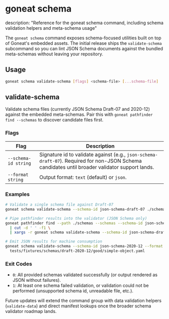 # goneat schema

description: "Reference for the goneat schema command, including schema validation helpers and meta-schema usage"

The `goneat schema` command exposes schema-focused utilities built on top of Goneat's embedded assets. The
initial release ships the `validate-schema` subcommand so you can lint JSON Schema documents against the bundled
meta-schemas without leaving your repository.

## Usage

```bash
goneat schema validate-schema [flags] <schema-file> [...schema-file]
```

## validate-schema

Validate schema files (currently JSON Schema Draft-07 and 2020-12) against the embedded meta-schemas. Pair this
with `goneat pathfinder find --schemas` to discover candidate files first.

### Flags

| Flag                 | Description                                                                                                                                     |
| -------------------- | ----------------------------------------------------------------------------------------------------------------------------------------------- |
| `--schema-id string` | Signature id to validate against (e.g., `json-schema-draft-07`). Required for non-JSON Schema candidates until broader validator support lands. |
| `--format string`    | Output format: `text` (default) or `json`.                                                                                                      |

### Examples

```bash
# Validate a single schema file against Draft-07
goneat schema validate-schema --schema-id json-schema-draft-07 ./schemas/config/example.json

# Pipe pathfinder results into the validator (JSON Schema only)
goneat pathfinder find --path ./schemas --schemas --schema-id json-schema-draft-07 --output text \
  | cut -d ' ' -f1 \
  | xargs -r goneat schema validate-schema --schema-id json-schema-draft-07

# Emit JSON results for machine consumption
goneat schema validate-schema --schema-id json-schema-2020-12 --format json \
  tests/fixtures/schemas/draft-2020-12/good/simple-object.yaml
```

### Exit Codes

- `0`: All provided schemas validated successfully (or output rendered as JSON without failures).
- `1`: At least one schema failed validation, or validation could not be performed (unsupported schema id, unreadable file, etc.).

Future updates will extend the command group with data validation helpers (`validate-data`) and direct manifest
lookups once the broader schema validator roadmap lands.
